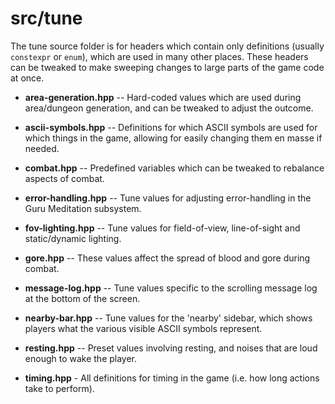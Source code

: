 # src/tune

The tune source folder is for headers which contain only definitions (usually `constexpr` or `enum`), which are used in many other places. These headers can be
tweaked to make sweeping changes to large parts of the game code at once.

* **area-generation.hpp** -- Hard-coded values which are used during area/dungeon generation, and can be tweaked to adjust the outcome.

* **ascii-symbols.hpp** -- Definitions for which ASCII symbols are used for which things in the game, allowing for easily changing them en masse if needed.

* **combat.hpp** -- Predefined variables which can be tweaked to rebalance aspects of combat.

* **error-handling.hpp** -- Tune values for adjusting error-handling in the Guru Meditation subsystem.

* **fov-lighting.hpp** -- Tune values for field-of-view, line-of-sight and static/dynamic lighting.

* **gore.hpp** -- These values affect the spread of blood and gore during combat.

* **message-log.hpp** -- Tune values specific to the scrolling message log at the bottom of the screen.

* **nearby-bar.hpp** -- Tune values for the 'nearby' sidebar, which shows players what the various visible ASCII symbols represent.

* **resting.hpp** -- Preset values involving resting, and noises that are loud enough to wake the player.

* **timing.hpp** - All definitions for timing in the game (i.e. how long actions take to perform).
